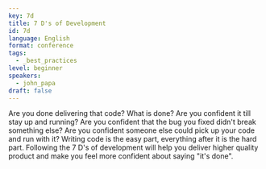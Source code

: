 ```yaml
---
key: 7d
title: 7 D's of Development
id: 7d
language: English
format: conference
tags:
  - _best_practices
level: beginner
speakers:
  - john_papa
draft: false
---
```

Are you done delivering that code? What is done? Are you confident it till stay up and running? Are you confident that the bug you fixed didn't break something else? Are you confident someone else could pick up your code and run with it? Writing code is the easy part, everything after it is the hard part. Following the 7 D's of development will help you deliver higher quality product and make you feel more confident about saying "it's done".